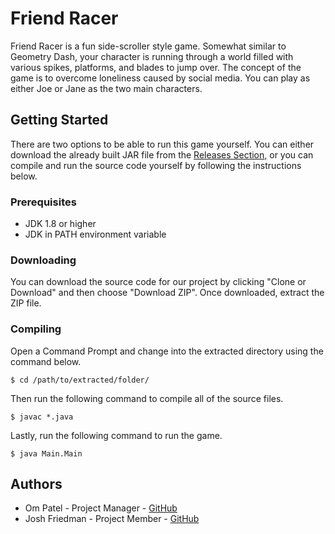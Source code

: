 # Friend Racer

Friend Racer is a fun side-scroller style game. Somewhat similar to Geometry Dash, your character is running through a world filled with various spikes, platforms, and blades to jump over. The concept of the game is to overcome loneliness caused by social media. You can play as either Joe or Jane as the two main characters.

## Getting Started

There are two options to be able to run this game yourself. You can either download the already built JAR file from the [Releases Section,](https://github.com/Jwiggiff/Friedn-Racer/releases) or you can compile and run the source code yourself by following the instructions below.

### Prerequisites

- JDK 1.8 or higher
- JDK in PATH environment variable

### Downloading

You can download the source code for our project by clicking "Clone or Download" and then choose "Download ZIP". Once downloaded, extract the ZIP file.

### Compiling

Open a Command Prompt and change into the extracted directory using the command below.

```
$ cd /path/to/extracted/folder/
```

Then run the following command to compile all of the source files.

```
$ javac *.java
```

Lastly, run the following command to run the game.

```
$ java Main.Main
```

## Authors

- Om Patel - Project Manager - [GitHub](https://github.com/omster8)
- Josh Friedman - Project Member - [GitHub](https://github.com/Jwiggiff)
